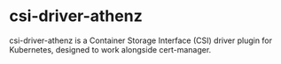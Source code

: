 # csi-driver-athenz
csi-driver-athenz is a Container Storage Interface (CSI) driver plugin for Kubernetes, designed to work alongside cert-manager.
